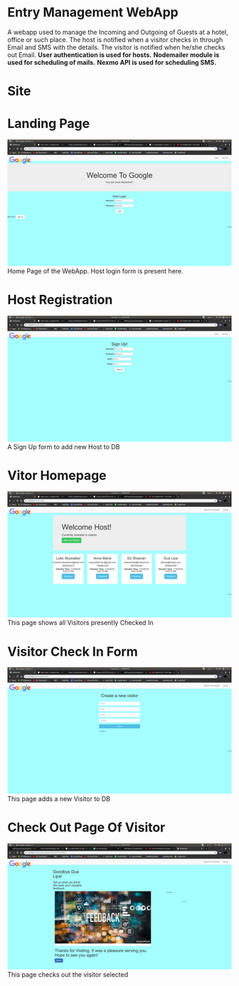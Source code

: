 # Entry Management WebApp
A webapp used to manage the Incoming and Outgoing of Guests at a hotel, office or such place. The host is notified when a visitor checks in through Email and SMS with the details. The visitor is notified when he/she checks out Email.
**User authentication is used for hosts.**
**Nodemailer module is used for scheduling of mails.**
**Nexmo API is used for scheduling SMS.**

# Site

# Landing Page
![](Screenshots/Screenshot%20from%202019-12-01%2021-43-14.png)
Home Page of the WebApp. Host login form is present here.

# Host Registration
![](Screenshots/Screenshot%20from%202019-12-01%2021-43-18.png)
A Sign Up form to add new Host to DB

# Vitor Homepage
![](Screenshots/Screenshot%20from%202019-12-01%2021-48-36.png)
This page shows all Visitors presently Checked In

# Visitor Check In Form
![](Screenshots/Screenshot%20from%202019-12-01%2021-48-43.png)
This page adds a new Visitor to DB

# Check Out Page Of Visitor
![](Screenshots/Screenshot%20from%202019-12-02%2000-08-50.png)
This page checks out the visitor selected
